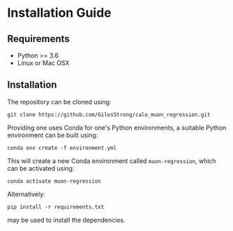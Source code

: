 # Installation Guide

## Requirements

- Python >= 3.6
- Linux or Mac OSX

## Installation

The repository can be cloned using:
```
git clone https://github.com/GilesStrong/calo_muon_regression.git
```

Providing one uses Conda for one's Python environments, a suitable Python environment can be built using:
```
conda env create -f environment.yml
```

This will create a new Conda environment called `muon-regression`, which can be activated using:
```
conda activate muon-regression
```

Alternatively:
```
pip install -r requirements.txt
```
may be used to install the dependencies.
